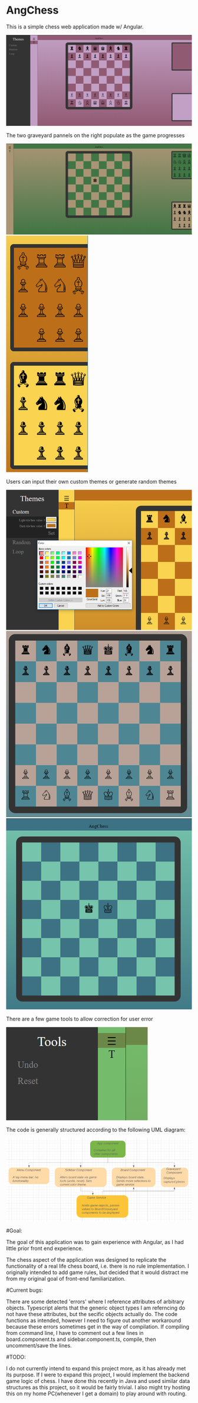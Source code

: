 # AngChess
This is a simple chess web application made w/ Angular. 

![](https://github.com/4ist/AngChess/blob/master/screenshots/pinkPurp.PNG)

The two graveyard pannels on the right populate as the game progresses 

![](https://github.com/4ist/AngChess/blob/master/screenshots/showGraveyard.PNG)
![](https://github.com/4ist/AngChess/blob/master/screenshots/zoomGraveyard.PNG)

Users can input their own custom themes or generate random themes 

![](https://github.com/4ist/AngChess/blob/master/screenshots/customTheme.PNG)
![](https://github.com/4ist/AngChess/blob/master/screenshots/BoardCloseup.PNG)
![](https://github.com/4ist/AngChess/blob/master/screenshots/emptyBoard.PNG)

There are a few game tools to allow correction for user error 

![](https://github.com/4ist/AngChess/blob/master/screenshots/toolsNav.PNG)


The code is generally structured according to the following UML diagram:

![](https://github.com/4ist/AngChess/blob/master/screenshots/UML.PNG)

#Goal:

The goal of this application was to gain experience with Angular, as I had little prior front end experience. 

The chess aspect of the application was designed to replicate the functionality of a real life chess board, i.e. there is no rule implementation. I originally intended to add game rules, but decided that it would distract me from my original goal of front-end familiarization. 

#Current bugs:

There are some detected 'errors' where I reference attributes of arbitrary objects. Typescript alerts that the generic object types I am referncing do not have these attributes, but the secific objects actually do. The code functions as intended, however I need to figure out another workaround because these errors sometimes get in the way of compilation. If compiling from command line, I have to comment out a few lines in board.component.ts and sidebar.component.ts, compile, then uncomment/save the lines.

#TODO:

I do not currently intend to expand this project more, as it has already met its purpose. 
If I were to expand this project, I would implement the backend game logic of chess. I have done this recently in Java and used similar data structures as this project, so it would be fairly trivial. 
I also might try hosting this on my home PC(whenever I get a domain) to play around with routing. 

